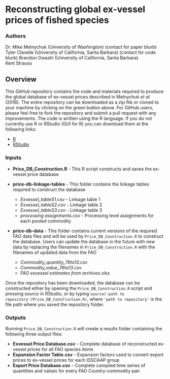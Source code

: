 # Reconstructing global ex-vessel prices of fished species

### Authors
Dr. Mike Melnychuk (University of Washington) (contact for paper blurb)
Tyler Clavelle (University of California, Santa Barbara)  (contact for code blurb)
Brandon Owashi (University of California, Santa Barbara)  
Kent Strauss

## Overview
This GitHub repository contains the code and materials required to produce the global database of ex-vessel prices described in Melnychuk *et al.* (2016). The entire repository can be downloaded as a zip file or cloned to your machine by clicking on the green button above. For GitHub users, please feel free to fork the repository and submit a pull request with any improvements. The code is written using the R language. If you do not currently use R or RStudio (GUI for R) you can download them at the following links:
+ [R](https://www.r-project.org)
+ [RStudio](https://www.rstudio.com)

### Inputs
+ **Price_DB_Construction.R** - This R script constructs and saves the ex-vessel price database
+ **price-db-linkage-tables** - This folder contains the linkage tables required to construct the database

  + *Exvessel_tableS1.csv* - Linkage table 1
  + *Exvessel_tableS2.csv* - Linkage table 2
  + *Exvessel_tableS3.csv* - Linkage table 3
  + *processing assignments.csv* - Processing level assignments for each pooled commodity


+ **price-db-data** - This folder contains current versions of the required FAO data files and will be used by `Price_DB_Construction.R` to construct the database. Users can update the database in the future with new data by replacing the filenames in `Price_DB_Construction.R` with the filenames of updated data from the FAO

  + *Commodity_quantity_76to13.csv*
  + *Commodity_value_76to13.csv*
  + *FAO exvessel estimates from archives.xlsx*

Once the repository has been downloaded, the database can be constructed either by opening the `Price_DB_Construction.R` script and pressing *source* in RStudio, or by typing `source('path to repository'/Price_DB_Construction.R)`, where `'path to repository'` is the file path where you saved the repository folder.

### Outputs
Running `Price_DB_Construction.R` will create a results folder containing the following three output files:
+ **Exvessel Price Database.csv** - Complete database of reconstructed ex-vessel prices for all FAO species items
+ **Expansion Factor Table.csv** - Expansion factors used to convert export prices to ex-vessel prices for each ISSCAAP group
+ **Export Price Database.csv** - Complete compiled time series of quantities and values for every FAO Country-commodity pair
